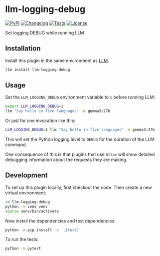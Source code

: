 # llm-logging-debug

[![PyPI](https://img.shields.io/pypi/v/llm-logging-debug.svg)](https://pypi.org/project/llm-logging-debug/)
[![Changelog](https://img.shields.io/github/v/release/simonw/llm-logging-debug?include_prereleases&label=changelog)](https://github.com/simonw/llm-logging-debug/releases)
[![Tests](https://github.com/simonw/llm-logging-debug/actions/workflows/test.yml/badge.svg)](https://github.com/simonw/llm-logging-debug/actions/workflows/test.yml)
[![License](https://img.shields.io/badge/license-Apache%202.0-blue.svg)](https://github.com/simonw/llm-logging-debug/blob/main/LICENSE)

Set logging.DEBUG while running LLM

## Installation

Install this plugin in the same environment as [LLM](https://llm.datasette.io/).
```bash
llm install llm-logging-debug
```
## Usage

Set the `LLM_LOGGING_DEBUG` environment variable to `1` before running LLM:
```bash
export LLM_LOGGING_DEBUG=1
llm "Say hello in five languages" -m gemma3:27b
```
Or just for one invocation like this:
```bash
LLM_LOGGING_DEBUG=1 llm "Say hello in five languages" -m gemma3:27b
```
This will set the Python logging level to `DEBUG` for the duration of the LLM command.

One consequence of this is that plugins that use `httpx` will show detailed debugging information about the requests they are making.

## Development

To set up this plugin locally, first checkout the code. Then create a new virtual environment:
```bash
cd llm-logging-debug
python -m venv venv
source venv/bin/activate
```
Now install the dependencies and test dependencies:
```bash
python -m pip install -e '.[test]'
```
To run the tests:
```bash
python -m pytest
```
